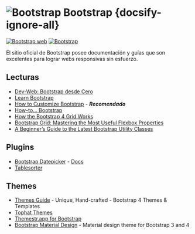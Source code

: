 # ![Bootstrap](https://sidval.github.io/dev.web/assets/img/bootstrap-favicon.png) Bootstrap {docsify-ignore-all}

[![Bootstrap web](https://badgen.net/badge/www/getbootstrap.com/cyan)](https://getbootstrap.com/) [![Bootstrap](https://badgen.net/github/stars/twbs/bootstrap)](https://github.com/twbs/bootstrap)

El sitio oficial de Bootstrap posee documentación y guías que son excelentes para lograr webs responsivas sin esfuerzo.

## Lecturas

- [Dev-Web: Bootstrap desde Cero](/u/unidad3.md#bootstrap)
- [Learn Bootstrap](https://www.sitepoint.com/learn/bootstrap/)
- [How to Customize Bootstrap](https://uxplanet.org/how-to-customize-bootstrap-b8078a011203) - **_Recomendado_**
- [How-to… Bootstrap](https://medium.com/wdstack/how-to-bootstrap-94abe3525442)
- [How the Bootstrap 4 Grid Works](https://uxplanet.org/how-the-bootstrap-4-grid-works-a1b04703a3b7)
- [Bootstrap Grid: Mastering the Most Useful Flexbox Properties](https://www.sitepoint.com/bootstrap-grid-mastering-flexbox/)
- [A Beginner’s Guide to the Latest Bootstrap Utility Classes](https://www.sitepoint.com/bootstrap-utility-classes/)

## Plugins

- [Bootstrap Datepicker](https://github.com/uxsolutions/bootstrap-datepicker) - [Docs](https://bootstrap-datepicker.readthedocs.io/en/latest/)
- [Tablesorter](https://github.com/christianbach/tablesorter)

## Themes

- [Themes Guide](http://themes.guide/#freebies) - Unique, Hand-crafted - Bootstrap 4 Themes & Templates
- [Tophat Themes](https://themesguide.github.io/top-hat/dist/)
- [Themestr.app for Bootstrap](https://themestr.app/)
- [Bootstrap Material Design](https://github.com/FezVrasta/bootstrap-material-design) - Material design theme for Bootstrap 3 and 4
